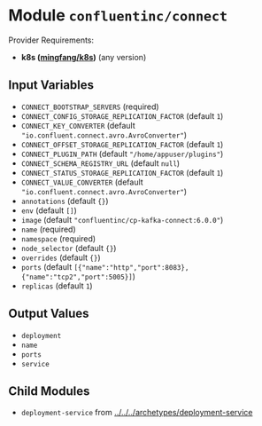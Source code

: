 
# Module `confluentinc/connect`

Provider Requirements:
* **k8s ([mingfang/k8s](https://registry.terraform.io/providers/mingfang/k8s/latest))** (any version)

## Input Variables
* `CONNECT_BOOTSTRAP_SERVERS` (required)
* `CONNECT_CONFIG_STORAGE_REPLICATION_FACTOR` (default `1`)
* `CONNECT_KEY_CONVERTER` (default `"io.confluent.connect.avro.AvroConverter"`)
* `CONNECT_OFFSET_STORAGE_REPLICATION_FACTOR` (default `1`)
* `CONNECT_PLUGIN_PATH` (default `"/home/appuser/plugins"`)
* `CONNECT_SCHEMA_REGISTRY_URL` (default `null`)
* `CONNECT_STATUS_STORAGE_REPLICATION_FACTOR` (default `1`)
* `CONNECT_VALUE_CONVERTER` (default `"io.confluent.connect.avro.AvroConverter"`)
* `annotations` (default `{}`)
* `env` (default `[]`)
* `image` (default `"confluentinc/cp-kafka-connect:6.0.0"`)
* `name` (required)
* `namespace` (required)
* `node_selector` (default `{}`)
* `overrides` (default `{}`)
* `ports` (default `[{"name":"http","port":8083},{"name":"tcp2","port":5005}]`)
* `replicas` (default `1`)

## Output Values
* `deployment`
* `name`
* `ports`
* `service`

## Child Modules
* `deployment-service` from [../../../archetypes/deployment-service](../../../archetypes/deployment-service)

